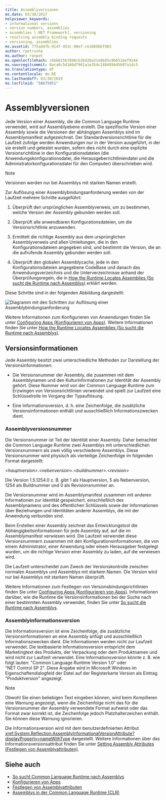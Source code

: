 ```yaml
---
title: Assemblyversionen
ms.date: 03/30/2017
helpviewer_keywords:
- informational versions
- version numbers, assemblies
- assemblies [.NET Framework], versioning
- resolving assembly binding requests
- versioning, assemblies
ms.assetid: 775ad4fb-914f-453c-98ef-ce1089b6f903
author: rpetrusha
ms.author: ronpet
ms.openlocfilehash: cbb681567090cb26d20a31e8645c0b651bef9244
ms.sourcegitcommit: 0aca6c5d166d7961a1e354c248495645b97a1dc5
ms.translationtype: HT
ms.contentlocale: de-DE
ms.lasthandoff: 03/30/2019
ms.locfileid: "58675951"
---
```

# <a name="assembly-versioning"></a>Assemblyversionen
Jede Version einer Assembly, die die Common Language Runtime verwendet, wird auf Assemblyebene erstellt. Die spezifische Version einer Assembly sowie die Versionen der abhängigen Assemblys sind im Assemblymanifest aufgezeichnet. Der Standardversionsrichtlinie für die Laufzeit zufolge werden Anwendungen nur in der Version ausgeführt, in der sie erstellt und getestet wurden, sofern dies nicht durch eine explizite Versionsrichtlinie in den Konfigurationsdateien (die Anwendungskonfigurationsdatei, die Herausgeberrichtliniendatei und die Administratorkonfigurationsdatei für den Computer) überschrieben wird.  
  
> [!NOTE]
>  Versionen werden nur bei Assemblys mit starken Namen erstellt.  
  
 Zur Auflösung einer Assemblybindungsanforderung werden von der Laufzeit mehrere Schritte ausgeführt:  
  
1.  Überprüft den ursprünglichen Assemblyverweis, um zu bestimmen, welche Version der Assembly gebunden werden soll.  
  
2.  Überprüft alle anwendbaren Konfigurationsdateien, um die Versionsrichtlinie anzuwenden.  
  
3.  Ermittelt die richtige Assembly aus dem ursprünglichen Assemblyverweis und allen Umleitungen, die in den Konfigurationsdateien angegeben sind, und bestimmt die Version, die an die aufrufende Assembly gebunden werden soll.  
  
4.  Überprüft den globalen Assemblycache, jede in den Konfigurationsdateien angegebene CodeBase und danach das Anwendungsverzeichnis und die Unterverzeichnisse anhand der Überprüfungsregeln, die in [How the Runtime Locates Assemblies (So sucht die Runtime nach Assemblys)](../../../docs/framework/deployment/how-the-runtime-locates-assemblies.md) erklärt werden.  
  
 Diese Schritte sind in der folgenden Abbildung dargestellt:  
  
 ![Diagramm mit den Schritten zur Auflösung einer Assemblybindungsanforderung](./media/assembly-versioning/resolve-assembly-binding-request.gif)
  
 Weitere Informationen zum Konfigurieren von Anwendungen finden Sie unter [Configuring Apps (Konfigurieren von Apps)](../../../docs/framework/configure-apps/index.md). Weitere Informationen finden Sie unter [How the Runtime Locates Assemblies (So sucht die Runtime nach Assemblys)](../../../docs/framework/deployment/how-the-runtime-locates-assemblies.md).  
  
## <a name="version-information"></a>Versionsinformationen  
 Jede Assembly besitzt zwei unterschiedliche Methoden zur Darstellung der Versionsinformationen:  
  
-   Die Versionsnummer der Assembly, die zusammen mit dem Assemblynamen und den Kulturinformationen zur Identität der Assembly gehört. Diese Nummer wird von der Common Language Runtime zum Erzwingen von Versionsrichtlinien verwendet und spielt zur Laufzeit eine Schlüsselrolle im Vorgang der Typauflösung.  
  
-   Eine Informationsversion, d. h. eine Zeichenfolge, die zusätzliche Versionsinformationen enthält und ausschließlich Informationszwecken dient.  
  
### <a name="assembly-version-number"></a>Assemblyversionsnummer  
 Die Versionsnummer ist Teil der Identität einer Assembly. Daher betrachtet die Common Language Runtime zwei Assemblys mit unterschiedlichen Versionsnummern als zwei völlig verschiedene Assemblys. Diese Versionsnummer wird physisch als vierteilige Zeichenfolge im folgenden Format dargestellt:  
  
 \<*hauptversion*>.\<*nebenversion*>.\<*buildnummer*>.\<*revision*>  
  
 Die Version 1.5.1254.0 z. B. gibt 1 als Hauptversion, 5 als Nebenversion, 1254 als Buildnummer und 0 als Revisionsnummer an.  
  
 Die Versionsnummer wird im Assemblymanifest zusammen mit anderen Informationen zur Identität gespeichert, einschließlich des Assemblynamens und des öffentlichen Schlüssels sowie der Informationen über Beziehungen und Identitäten anderer Assemblys, die mit der Anwendung verbunden sind.  
  
 Beim Erstellen einer Assembly zeichnet das Entwicklungstool die Abhängigkeitsinformationen für jede Assembly auf, auf die im Assemblymanifest verwiesen wird. Die Laufzeit verwendet diese Versionsnummern zusammen mit den Konfigurationsinformationen, die von einem Administrator, einer Anwendung oder einem Herausgeber festgelegt wurden, um die richtige Version einer Assembly zu laden, auf die verwiesen wird.  
  
 Die Laufzeit unterscheidet zum Zweck der Versionskontrolle zwischen normalen Assemblys und Assemblys mit starkem Namen. Die Version wird nur bei Assemblys mit starkem Namen überprüft.  
  
 Weitere Informationen zum Festlegen von Versionsbindungsrichtlinien finden Sie unter [Configuring Apps (Konfigurieren von Apps)](../../../docs/framework/configure-apps/index.md). Informationen darüber, wie die Runtime die Versionsinformationen bei der Suche nach einer bestimmten Assembly verwendet, finden Sie unter [So sucht die Runtime nach Assemblys](../../../docs/framework/deployment/how-the-runtime-locates-assemblies.md).  
  
### <a name="assembly-informational-version"></a>Assemblyinformationsversion  
 Die Informationsversion ist eine Zeichenfolge, die zusätzliche Versionsinformationen an eine Assembly anfügt und ausschließlich Informationszwecken dient. Die Informationen werden nicht zur Laufzeit verwendet. Die textbasierte Informationsversion entspricht dem Marketingtext des Produkts, der Verpackung oder dem Produktnamen und wird nicht zur Laufzeit verwendet. Eine Informationsversion könnte z. B. wie folgt lauten: "Common Language Runtime Version 1.0" oder "NET Control SP 2". Diese Angabe wird in Microsoft Windows im Eigenschaftendialogfeld der Datei auf der Registerkarte Version als Eintrag "Produktversion" angezeigt.  
  
> [!NOTE]
>  Obwohl Sie einen beliebigen Text eingeben können, wird beim Kompilieren eine Warnung angezeigt, wenn die Zeichenfolge nicht das für die Versionsnummer der Assembly verwendete Format aufweist oder das Format zwar korrekt ist, die Zeichenfolge jedoch Platzhalterzeichen enthält. Sie können diese Warnung ignorieren.  
  
 Die Informationsversion wird mit dem benutzerdefinierten Attribut <xref:System.Reflection.AssemblyInformationalVersionAttribute?displayProperty=nameWithType> dargestellt. Weitere Informationen über das Informationsversionsattribut finden Sie unter [Setting Assembly Attributes (Festlegen von Assemblyattributen)](../../../docs/framework/app-domains/set-assembly-attributes.md).  
  
## <a name="see-also"></a>Siehe auch
- [So sucht Common Language Runtime nach Assemblys](../../../docs/framework/deployment/how-the-runtime-locates-assemblies.md)
- [Konfigurieren von Apps](../../../docs/framework/configure-apps/index.md)
- [Festlegen von Assemblyattributen](../../../docs/framework/app-domains/set-assembly-attributes.md)
- [Assemblys in der Common Language Runtime (CLR)](../../../docs/framework/app-domains/assemblies-in-the-common-language-runtime.md)
